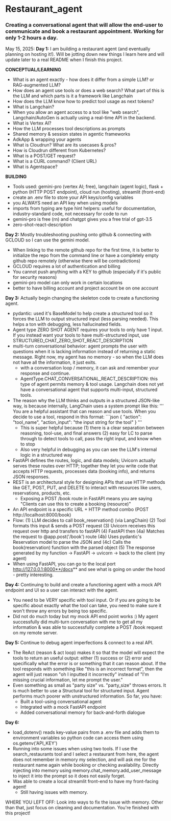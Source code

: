 # Restaurant_agent
### Creating a conversational agent that will allow the end-user to communicate and book a restaurant appointment. Working for only 1-2 hours a day.

May 15, 2025:
**Day 1:** I am building a restaurant agent (and eventually planning on hosting it!). Will be jotting down new things I learn here and will update later to a real README when I finish this project.

**CONCEPTUAL/LEARNING**
* What is an agent exactly - how does it differ from a simple LLM? or RAG-augmented LLM? 
* How does an agent use tools or does a web search? What part of this is the LLM and which parts is it a framework like Langchain
* How does the LLM know how to predict tool usage as next tokens?
* What is Langchain? 
* When you allow an agent access to a tool like "web search", Langchain/AutoGen is actually using a real-time API in the backend.
* What is Vertex AI?
* How the LLM processes tool descriptions as prompts
* Shared memory & session states in agentic frameworks
* AdkApp & wrapping your agents
* What is Cloudrun? What are its usecases & pros?
* How is Cloudrun different from Kubernetes?
* What is a POST/GET request?
* What is a CURL command? (Client URL)
* What is Agentspace?

**BUILDING**
* Tools used: gemini-pro (vertex AI; free), langchain (agent logic), flask + python (HTTP POST endpoint), cloud run (hosting), streamlit (front-end)
* create an .env file to store your API keys/config variables
* you ALWAYS need an API key when using models
* imports from typing are type hint helpers: useful for documentation, industry-standard code, not necessary for code to run
* gemini-pro is free (rn) and chatgpt gives you a free trial of gpt-3.5
* zero-shot-react-description

**Day 2:** Mostly troubleshooting pushing onto github & connecting with GCLOUD so I can use the gemini model.
* When linking to the remote github repo for the first time, it is better to initialize the repo from the command line or have a completely empty github repo remotely (otherwise there will be contradictions)
* GCLOUD requires a lot of authentication and billing
* You cannot push anything with a KEY to github (especially if it's public for security reasons)
* gemini-pro model can only work in certain locations
* better to have billing account and project account be on one account

**Day 3:** Actually begin changing the skeleton code to create a functioning agent.
* pydantic: used it's BaseModel to help create a structured tool so it forces the LLM to output structured input (less parsing needed). This helps a ton with debugging, less hallucinated fields.
* Agent type ZERO SHOT AGENT requires your tools to only have 1 input. If you instead want your tools to have multi-structured input, use STRUCTURED_CHAT_ZERO_SHOT_REACT_DESCRIPTION
* multi-turn conversational behavior: agent prompts the user with questions when it is lacking information instead of returning a static message. Right now, my agent has no memory - so when the LLM does not have all the information, it just exits.
    * with a conversation loop / memory, it can ask and remember your response and continue.
    * AgentType.CHAT_CONVERSATIONAL_REACT_DESCRIPTION: this type of agent permits memory & tool usage. Langchain does not yet have a conversational agent that supports multi-input, structured tools.
* The reason why the LLM thinks and outputs in a structured JSON-like way, is because internally, LangChain uses a system prompt like this: 
    ''' You are a helpful assistant that can reason and use tools.
        When you decide to use a tool, respond in this format:
        ```json
        {
        "action": "tool_name",
        "action_input": "the input string for the tool"
        }
        '''
    * This is super helpful because (1) there is a clear separation between reasoning, tool-use, and final answers (2) easy for LC to parse through to detect tools to call, pass the right input, and know when to stop
    * Also very helpful in debugging as you can see the LLM's internal logic in a structured way
* FastAPI defines the routes, logic, and data models; Uvicorn actually serves these routes over HTTP; together they let you write code that accepts HTTP requests, processes data (booking info), and returns JSON responses.
* REST is an architectural style for designing APIs that use HTTP methods like GET, POST, PUT, and DELETE to interact with resources like users, reservations, products, etc.
    * Exposing a POST /book route in FastAPI means you are saying "Clients can use this to create a booking (resource)"
* An API endpoint is a specific URL + HTTP method combo (POST http://localhost:8000/book)
* Flow: (1) LLM decides to call book_reservation() (via LangChain) (2) Tool formats this input & sends a POST request (3) Uvicorn receives this request over http and transfers to fastAPI (4) FastAPI then (4a) Matches the request to @app.post('/book') route (4b) Uses pydantic's Reservation model to parse the JSON and (4c) Calls the book(reservation) function with the parsed object (5) The response generated by my function -> FastAPI -> uvicorn -> back to the client (my agent)
* When using FastAPI, you can go to the local port http://127.0.0.1:8000**/docs** and see what is going on under the hood - pretty interesting. 

**Day 4:** Continuing to build and create a functioning agent with a mock API endpoint and UI so a user can interact with the agent.
* You need to be VERY specific with tool input. Or if you are going to be specific about exactly what the tool can take, you need to make sure it won't throw any errors by being too specific.
* Did not do much today but my mock API end point works :) My agent successfully did multi-turn conversation with me to get all my information & was able to successfully complete a POST /book request on my remote server.

**Day 5:** Continue to debug agent imperfections & connect to a real API.
* The ReAct (reason & act loop) makes it so that the model will expect the tools to return an useful output: either (1) success or (2) error and specifically what the error is or something that it can reason about. If the tool responds with something like "this is an incorrect format", then the agent will just reason "oh I inputted it incorrectly" instead of "I'm missing crucial information, let me prompt the user."
* Even something as small as "party size" vs. "party_size" throws errors. It is much better to use a Structural tool for structured input. Agent performs much poorer with unstructured information.
So far, you have:
    * Built a tool-using conversational agent
    * Integrated with a mock FastAPI endpoint
    * Added conversational memory for back-and-forth dialogue

**Day 6:** 
* load_dotenv() reads key-value pairs from a .env file and adds them to environment variables so python code can access them using os.getenv('API_KEY')
* Running into some issues when using two tools. If I use the search_restaurants tool and I select a restaurant from here, the agent does not remember in memory my selection, and will ask me for the restaurant name again while booking or checking availability. Directly injecting into memory using memory.chat_memory.add_user_message to inject it into the prompt so it does not easily forget.
* Was able to create a local streamlit front-end to have my front-facing agent! 
    * Still having issues with memory. 

WHERE YOU LEFT OFF: Look into ways to fix the issue with memory. Other than that, just focus on cleaning and documentation. You're finished with this project!